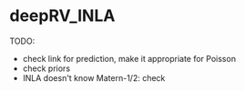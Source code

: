 # deepRV_INLA

TODO:
 - check link for prediction, make it appropriate for Poisson
 - check priors
- INLA doesn't know Matern-1/2: check